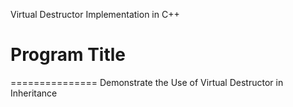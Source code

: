 Virtual Destructor Implementation in C++

# Program Title
===============
Demonstrate the Use of Virtual Destructor in Inheritance

